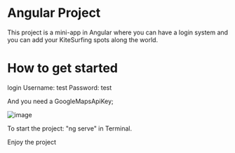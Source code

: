 # Angular Project

This project is a mini-app in Angular where you can have a login system and you can add your KiteSurfing spots along the world.

# How to get started

login Username: test
      Password: test
      
And you need a GoogleMapsApiKey;

![image](https://user-images.githubusercontent.com/77098686/191052596-1ad6eb9a-b534-4928-957b-57692df5342a.png)

To start the project: "ng serve" in Terminal.

Enjoy the project 

